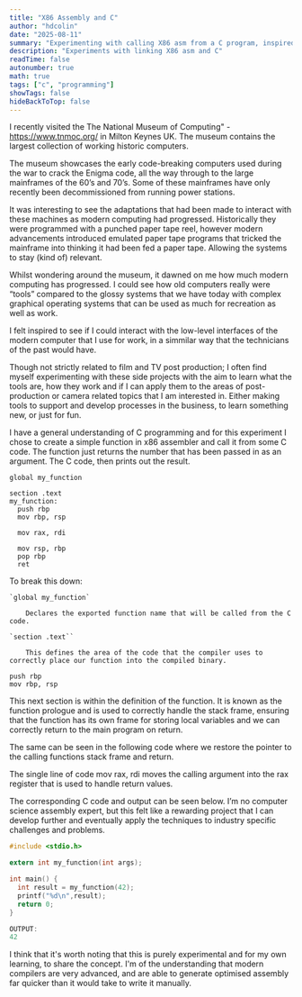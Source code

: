 ```yaml
---
title: "X86 Assembly and C"
author: "hdcolin"
date: "2025-08-11"
summary: "Experimenting with calling X86 asm from a C program, inspired by vintage computing"
description: "Experiments with linking X86 asm and C"
readTime: false
autonumber: true
math: true
tags: ["c", "programming"]
showTags: false
hideBackToTop: false
---
```


I recently visited the The National Museum of Computing" - https://www.tnmoc.org/ in Milton Keynes UK. The museum contains the largest collection of working historic computers.

The museum showcases the early code-breaking computers used during the war to crack the Enigma code, all the way through to the large mainframes of the 60’s and 70’s. Some of these mainframes have only recently been decommissioned from running power stations.

It was interesting to see the adaptations that had been made to interact with these machines as modern computing had progressed. Historically they were programmed with a punched paper tape reel, however modern advancements introduced emulated paper tape programs that tricked the mainframe into thinking it had been fed a paper tape. Allowing the systems to stay (kind of) relevant.

Whilst wondering around the museum, it dawned on me how much modern computing has progressed. I could see how old computers really were “tools” compared to the glossy systems that we have today with complex graphical operating systems that can be used as much for recreation as well as work.

I felt inspired to see if I could interact with the low-level interfaces of the modern computer that I use for work, in a simmilar way that the technicians of the past would have.

Though not strictly related to film and TV post production; I often find myself experimenting with these side projects with the aim to learn what the tools are, how they work and if I can apply them to the areas of post-production or camera related topics that I am interested in. Either making tools to support and develop processes in the business, to learn something new, or just for fun.

I have a general understanding of C programming and for this experiment I chose to create a simple function in x86 assembler and call it from some C code. The function just returns the number that has been passed in as an argument. The C code, then prints out the result.

```
global my_function

section .text
my_function:
  push rbp
  mov rbp, rsp

  mov rax, rdi

  mov rsp, rbp
  pop rbp
  ret
```

To break this down:

    `global my_function`

        Declares the exported function name that will be called from the C code.

    `section .text``

        This defines the area of the code that the compiler uses to correctly place our function into the compiled binary.

```
push rbp
mov rbp, rsp
```

This next section is within the definition of the function. It is known as the function prologue and is used to correctly handle the stack frame, ensuring that the function has its own frame for storing local variables and we can correctly return to the main program on return.

The same can be seen in the following code where we restore the pointer to the calling functions stack frame and return.

The single line of code mov rax, rdi moves the calling argument into the rax register that is used to handle return values.

The corresponding C code and output can be seen below. I’m no computer science assembly expert, but this felt like a rewarding project that I can develop further and eventually apply the techniques to industry specific challenges and problems.

```c
#include <stdio.h>

extern int my_function(int args);

int main() {
  int result = my_function(42);
  printf("%d\n",result);
  return 0;
}

OUTPUT:
42
```

I think that it's worth noting that this is purely experimental and for my own learning, to share the concept. I'm of the understanding that modern compilers are very advanced, and are able to generate optimised assembly far quicker than it would take to write it manually. 

